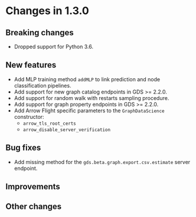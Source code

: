 # Changes in 1.3.0


## Breaking changes

* Dropped support for Python 3.6.

## New features

* Add MLP training method `addMLP` to link prediction and node classification pipelines.
* Add support for new graph catalog endpoints in GDS >= 2.2.0.
* Add support for random walk with restarts sampling procedure.
* Add support for graph property endpoints in GDS >= 2.2.0.
* Add Arrow Flight specific parameters to the `GraphDataScience` constructor:
  * `arrow_tls_root_certs`
  * `arrow_disable_server_verification`


## Bug fixes

* Add missing method for the `gds.beta.graph.export.csv.estimate` server endpoint.


## Improvements


## Other changes
